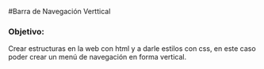 #Barra de Navegación Verttical
### Objetivo:  

Crear estructuras en la web con html y a darle estilos con css, en este caso poder crear un menú  de navegación en forma vertical.

